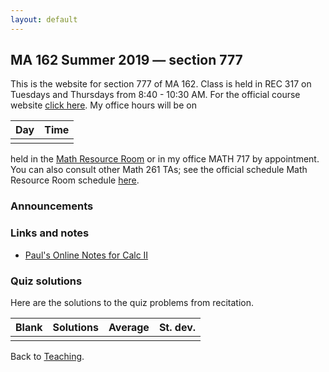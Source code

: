 ```yaml
---
layout: default
---
```


## [](#course) MA 162 Summer 2019 — section 777
This is the website for section 777 of MA 162. Class is held in REC 317 on Tuesdays and Thursdays from  8:40 - 10:30 AM. For the official course website [click here](https://www.math.purdue.edu/MA162). My office hours will be on

| Day       | Time           |
| :-------: | :------------: |
|           |                |

held in the [Math Resource Room](https://www.math.purdue.edu/academic/courses/helproom) or in my office MATH 717 by appointment. You can also consult other Math 261 TAs; see the official schedule Math Resource Room schedule [here](https://www.math.purdue.edu/academic/officehours).

### [](#announce) Announcements
>

### [](#links) Links and notes
* [Paul's Online Notes for Calc II](http://tutorial.math.lamar.edu/Classes/CalcII/CalcII.aspx)

### [](#sols) Quiz solutions
Here are the solutions to the quiz problems from recitation.

| Blank   | Solutions | Average  | St. dev.  |
| :-----: | :------:  | :------: | :-------: |
|         |           |          |           |

Back to [Teaching](../#-teaching).
